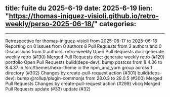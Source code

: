  
title:  fuite du 2025-6-19
date: 2025-6-19
lien: "https://thomas-iniguez-visioli.github.io/retro-weekly/perso-2025-06-18/"
categories:
  - 
---

Retrospective for thomas-iniguez-visioli from 2025-06-17 to 2025-06-18
Reporting on 0 Issues from 0 authors
8 Pull Requests from 3 authors
and 0 Discussions from 0 authors.
retro-weekly
Open Pull Requests
doc: generate weekly retro (#130)
Merged Pull Requests
doc: generate weekly retro (#129)
portfolio
Open Pull Requests
build(deps-dev): bump postcss from 8.4.36 to 8.4.37 in /src/themes/hexo-theme in the npm_and_yarn group across 1 directory (#302)
Changes by create-pull-request action (#301)
build(deps-dev): bump @rollup/plugin-commonjs from 28.0.3 to 28.0.5 (#300)
Merged Pull Requests
Changes by create-pull-request action (#299)
vbcq
Merged Pull Requests
update  (#33)
update (#32)

